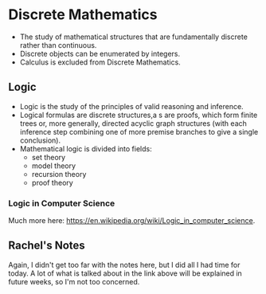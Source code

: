 # Discrete Mathematics
 - The study of mathematical structures that are fundamentally discrete rather than continuous.
 - Discrete objects can be enumerated by integers.
 - Calculus is excluded from Discrete Mathematics.

## Logic
 - Logic is the study of the principles of valid reasoning and inference.
 - Logical formulas are discrete structures,a s are proofs, which form finite trees or, more generally, directed acyclic graph structures (with each inference step combining one of more premise branches to give a single conclusion).
- Mathematical logic is divided into fields:
  - set theory
  - model theory
  - recursion theory
  - proof theory

### Logic in Computer Science

Much more here: https://en.wikipedia.org/wiki/Logic_in_computer_science.

## Rachel's Notes
Again, I didn't get too far with the notes here, but I did all I had time for today. A lot of what is talked about in the link above will be explained in future weeks, so I'm not too concerned. 
